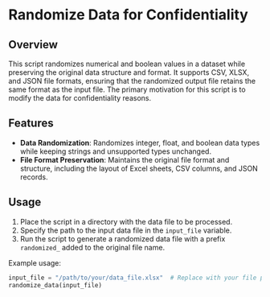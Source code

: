 # Randomize Data for Confidentiality

## Overview
This script randomizes numerical and boolean values in a dataset while preserving the original data structure and format. It supports CSV, XLSX, and JSON file formats, ensuring that the randomized output file retains the same format as the input file. The primary motivation for this script is to modify the data for confidentiality reasons.

## Features
- **Data Randomization**: Randomizes integer, float, and boolean data types while keeping strings and unsupported types unchanged.
- **File Format Preservation**: Maintains the original file format and structure, including the layout of Excel sheets, CSV columns, and JSON records.

## Usage
1. Place the script in a directory with the data file to be processed.
2. Specify the path to the input data file in the `input_file` variable.
3. Run the script to generate a randomized data file with a prefix `randomized_` added to the original file name.

Example usage:
```python
input_file = "/path/to/your/data_file.xlsx"  # Replace with your file path
randomize_data(input_file)

